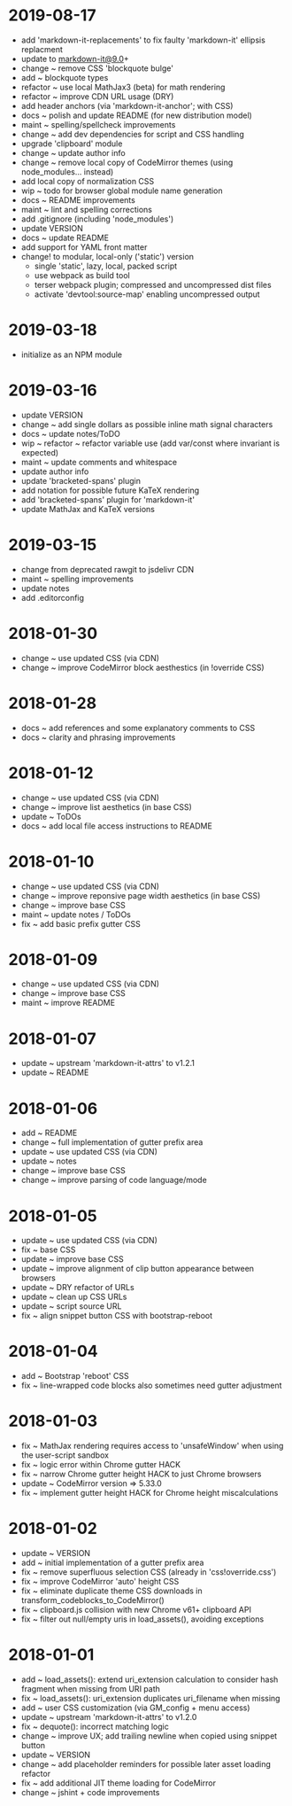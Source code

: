 2019-08-17
==========

  * add 'markdown-it-replacements' to fix faulty 'markdown-it' ellipsis replacment
  * update to markdown-it@9.0+
  * change ~ remove CSS 'blockquote bulge'
  * add ~ blockquote types
  * refactor ~ use local MathJax3 (beta) for math rendering
  * refactor ~ improve CDN URL usage (DRY)
  * add header anchors (via 'markdown-it-anchor'; with CSS)
  * docs ~ polish and update README (for new distribution model)
  * maint ~ spelling/spellcheck improvements
  * change ~ add dev dependencies for script and CSS handling
  * upgrade 'clipboard' module
  * change ~ update author info
  * change ~ remove local copy of CodeMirror themes (using node_modules\... instead)
  * add local copy of normalization CSS
  * wip ~ todo for browser global module name generation
  * docs ~ README improvements
  * maint ~ lint and spelling corrections
  * add .gitignore (including 'node_modules')
  * update VERSION
  * docs ~ update README
  * add support for YAML front matter
  * change! to modular, local-only ('static') version
    - single 'static', lazy, local, packed script
    - use webpack as build tool
    - terser webpack plugin; compressed and uncompressed dist files
    - activate 'devtool:source-map' enabling uncompressed output

2019-03-18
==========

  * initialize as an NPM module

2019-03-16
==========

  * update VERSION
  * change ~ add single dollars as possible inline math signal characters
  * docs ~ update notes/ToDO
  * wip ~ refactor ~ refactor variable use (add var/const where invariant is expected)
  * maint ~ update comments and whitespace
  * update author info
  * update 'bracketed-spans' plugin
  * add notation for possible future KaTeX rendering
  * add 'bracketed-spans' plugin for 'markdown-it'
  * update MathJax and KaTeX versions

2019-03-15
==========

  * change from deprecated rawgit to jsdelivr CDN
  * maint ~ spelling improvements
  * update notes
  * add .editorconfig

2018-01-30
==========

  * change ~ use updated CSS (via CDN)
  * change ~ improve CodeMirror block aesthestics (in !override CSS)

2018-01-28
==========

  * docs ~ add references and some explanatory comments to CSS
  * docs ~ clarity and phrasing improvements

2018-01-12
==========

  * change ~ use updated CSS (via CDN)
  * change ~ improve list aesthetics (in base CSS)
  * update ~ ToDOs
  * docs ~ add local file access instructions to README

2018-01-10
==========

  * change ~ use updated CSS (via CDN)
  * change ~ improve reponsive page width aesthetics (in base CSS)
  * change ~ improve base CSS
  * maint ~ update notes / ToDOs
  * fix ~ add basic prefix gutter CSS

2018-01-09
==========

  * change ~ use updated CSS (via CDN)
  * change ~ improve base CSS
  * maint ~ improve README

2018-01-07
==========

  * update ~ upstream 'markdown-it-attrs' to v1.2.1
  * update ~ README

2018-01-06
==========

  * add ~ README
  * change ~ full implementation of gutter prefix area
  * update ~ use updated CSS (via CDN)
  * update ~ notes
  * change ~ improve base CSS
  * change ~ improve parsing of code language/mode

2018-01-05
==========

  * update ~ use updated CSS (via CDN)
  * fix ~ base CSS
  * update ~ improve base CSS
  * update ~ improve alignment of clip button appearance between browsers
  * update ~ DRY refactor of URLs
  * update ~ clean up CSS URLs
  * update ~ script source URL
  * fix ~ align snippet button CSS with bootstrap-reboot

2018-01-04
==========

  * add ~ Bootstrap 'reboot' CSS
  * fix ~ line-wrapped code blocks also sometimes need gutter adjustment

2018-01-03
==========

  * fix ~ MathJax rendering requires access to 'unsafeWindow' when using the user-script sandbox
  * fix ~ logic error within Chrome gutter HACK
  * fix ~ narrow Chrome gutter height HACK to just Chrome browsers
  * update ~ CodeMirror version => 5.33.0
  * fix ~ implement gutter height HACK for Chrome height miscalculations

2018-01-02
==========

  * update ~ VERSION
  * add ~ initial implementation of a gutter prefix area
  * fix ~ remove superfluous selection CSS (already in 'css\!override.css')
  * fix ~ improve CodeMirror 'auto' height CSS
  * fix ~ eliminate duplicate theme CSS downloads in transform_codeblocks_to_CodeMirror()
  * fix ~ clipboard.js collision with new Chrome v61+ clipboard API
  * fix ~ filter out null/empty uris in load_assets(), avoiding exceptions

2018-01-01
==========

  * add ~ load_assets(): extend uri_extension calculation to consider hash fragment when missing from URI path
  * fix ~ load_assets(): uri_extension duplicates uri_filename when missing
  * add ~ user CSS customization (via GM_config + menu access)
  * update ~ upstream 'markdown-it-attrs' to v1.2.0
  * fix ~ dequote(): incorrect matching logic
  * change ~ improve UX; add trailing newline when copied using snippet button
  * update ~ VERSION
  * change ~ add placeholder reminders for possible later asset loading refactor
  * fix ~ add additional JIT theme loading for CodeMirror
  * change ~ jshint + code improvements
